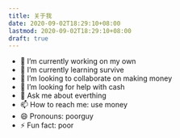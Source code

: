 ```yaml
---
title: 关于我
date: 2020-09-02T18:29:10+08:00
lastmod: 2020-09-02T18:29:10+08:00
draft: true
---
```


- 🔭 I’m currently working on my own
- 🌱 I’m currently learning survive
- 👯 I’m looking to collaborate on making money
- 🤔 I’m looking for help with cash
- 💬 Ask me about everthing
- 📫 How to reach me: use money
- 😄 Pronouns: poorguy
- ⚡ Fun fact: poor